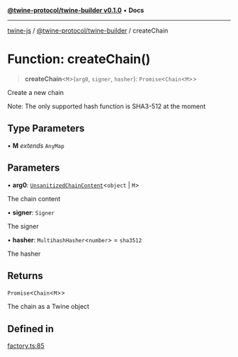 [**@twine-protocol/twine-builder v0.1.0**](../index.md) • **Docs**

***

[twine-js](../../../index.md) / [@twine-protocol/twine-builder](../index.md) / createChain

# Function: createChain()

> **createChain**\<`M`\>(`arg0`, `signer`, `hasher`): `Promise`\<`Chain`\<`M`\>\>

Create a new chain

Note: The only supported hash function is SHA3-512 at the moment

## Type Parameters

• **M** *extends* `AnyMap`

## Parameters

• **arg0**: [`UnsanitizedChainContent`](../interfaces/UnsanitizedChainContent.md)\<`object` \| `M`\>

The chain content

• **signer**: `Signer`

The signer

• **hasher**: `MultihashHasher`\<`number`\> = `sha3512`

The hasher

## Returns

`Promise`\<`Chain`\<`M`\>\>

The chain as a Twine object

## Defined in

[factory.ts:85](https://github.com/twine-protocol/twine-js/blob/afcd6a4191783e38a824b15e0910dbcaa4196a95/packages/twine-builder/src/factory.ts#L85)
